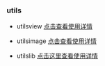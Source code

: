 ### utils

- utilsview [点击查看使用详情](https://github.com/xintanggithub/utils/blob/master/utilsview/UTILS_VIEW.md)

- utilsimage [点击查看使用详情](https://github.com/xintanggithub/utils/blob/master/utilslibimage/UTILS_IV.md)

- utilslib [点击这里查看使用详情](https://github.com/xintanggithub/utils/blob/master/utilslib/UTILS_UTILS.md)
